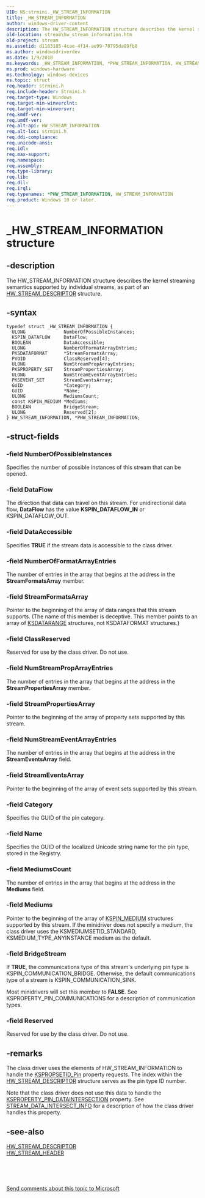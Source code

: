 ```yaml
---
UID: NS:strmini._HW_STREAM_INFORMATION
title: _HW_STREAM_INFORMATION
author: windows-driver-content
description: The HW_STREAM_INFORMATION structure describes the kernel streaming semantics supported by individual streams, as part of an HW_STREAM_DESCRIPTOR structure.
old-location: stream\hw_stream_information.htm
old-project: stream
ms.assetid: d1163185-4cae-4f14-ae99-78795da89fb8
ms.author: windowsdriverdev
ms.date: 1/9/2018
ms.keywords: _HW_STREAM_INFORMATION, *PHW_STREAM_INFORMATION, HW_STREAM_INFORMATION
ms.prod: windows-hardware
ms.technology: windows-devices
ms.topic: struct
req.header: strmini.h
req.include-header: Strmini.h
req.target-type: Windows
req.target-min-winverclnt: 
req.target-min-winversvr: 
req.kmdf-ver: 
req.umdf-ver: 
req.alt-api: HW_STREAM_INFORMATION
req.alt-loc: strmini.h
req.ddi-compliance: 
req.unicode-ansi: 
req.idl: 
req.max-support: 
req.namespace: 
req.assembly: 
req.type-library: 
req.lib: 
req.dll: 
req.irql: 
req.typenames: *PHW_STREAM_INFORMATION, HW_STREAM_INFORMATION
req.product: Windows 10 or later.
---
```


# _HW_STREAM_INFORMATION structure



## -description
The HW_STREAM_INFORMATION structure describes the kernel streaming semantics supported by individual streams, as part of an <a href="..\strmini\ns-strmini-_hw_stream_descriptor.md">HW_STREAM_DESCRIPTOR</a> structure.



## -syntax

````
typedef struct _HW_STREAM_INFORMATION {
  ULONG              NumberOfPossibleInstances;
  KSPIN_DATAFLOW     DataFlow;
  BOOLEAN            DataAccessible;
  ULONG              NumberOfFormatArrayEntries;
  PKSDATAFORMAT      *StreamFormatsArray;
  PVOID              ClassReserved[4];
  ULONG              NumStreamPropArrayEntries;
  PKSPROPERTY_SET    StreamPropertiesArray;
  ULONG              NumStreamEventArrayEntries;
  PKSEVENT_SET       StreamEventsArray;
  GUID               *Category;
  GUID               *Name;
  ULONG              MediumsCount;
  const KSPIN_MEDIUM *Mediums;
  BOOLEAN            BridgeStream;
  ULONG              Reserved[2];
} HW_STREAM_INFORMATION, *PHW_STREAM_INFORMATION;
````


## -struct-fields

### -field NumberOfPossibleInstances

Specifies the number of possible instances of this stream that can be opened.


### -field DataFlow

The direction that data can travel on this stream. For unidirectional data flow, <b>DataFlow</b> has the value <b>KSPIN_DATAFLOW_IN</b> or KSPIN_DATAFLOW_OUT.


### -field DataAccessible

Specifies <b>TRUE</b> if the stream data is accessible to the class driver. 


### -field NumberOfFormatArrayEntries

The number of entries in the array that begins at the address in the <b>StreamFormatsArray</b> member.


### -field StreamFormatsArray

Pointer to the beginning of the array of data ranges that this stream supports. (The name of this member is deceptive. This member points to an array of <a href="..\ks\ns-ks-ksdataformat.md">KSDATARANGE</a> structures, not KSDATAFORMAT structures.)


### -field ClassReserved

Reserved for use by the class driver. Do not use.


### -field NumStreamPropArrayEntries

The number of entries in the array that begins at the address in the <b>StreamPropertiesArray</b> member.


### -field StreamPropertiesArray

Pointer to the beginning of the array of property sets supported by this stream.


### -field NumStreamEventArrayEntries

The number of entries in the array that begins at the address in the <b>StreamEventsArray</b> field.


### -field StreamEventsArray

Pointer to the beginning of the array of event sets supported by this stream.


### -field Category

Specifies the GUID of the pin category.


### -field Name

Specifies the GUID of the localized Unicode string name for the pin type, stored in the Registry.


### -field MediumsCount

The number of entries in the array that begins at the address in the <b>Mediums</b> field.


### -field Mediums

Pointer to the beginning of the array of <a href="..\ks\ns-ks-ksidentifier.md">KSPIN_MEDIUM</a> structures supported by this stream. If the minidriver does not specify a medium, the class driver uses the KSMEDIUMSETID_STANDARD, KSMEDIUM_TYPE_ANYINSTANCE medium as the default.


### -field BridgeStream

If <b>TRUE</b>, the communications type of this stream's underlying pin type is KSPIN_COMMUNICATION_BRIDGE. Otherwise, the default communications type of a stream is KSPIN_COMMUNICATION_SINK.

Most minidrivers will set this member to <b>FALSE</b>. See KSPROPERTY_PIN_COMMUNICATIONS for a description of communication types.


### -field Reserved

Reserved for use by the class driver. Do not use.


## -remarks
The class driver uses the elements of HW_STREAM_INFORMATION to handle the <a href="https://msdn.microsoft.com/library/windows/hardware/ff566584">KSPROPSETID_Pin</a> property requests. The index within the <a href="..\strmini\ns-strmini-_hw_stream_descriptor.md">HW_STREAM_DESCRIPTOR</a> structure serves as the pin type ID number.

Note that the class driver does not use this data to handle the <a href="https://msdn.microsoft.com/library/windows/hardware/ff565198">KSPROPERTY_PIN_DATAINTERSECTION</a> property. See <a href="..\strmini\ns-strmini-_stream_data_intersect_info.md">STREAM_DATA_INTERSECT_INFO</a> for a description of how the class driver handles this property.


## -see-also
<dl>
<dt>
<a href="..\strmini\ns-strmini-_hw_stream_descriptor.md">HW_STREAM_DESCRIPTOR</a>
</dt>
<dt>
<a href="..\strmini\ns-strmini-_hw_stream_header.md">HW_STREAM_HEADER</a>
</dt>
</dl>
 

 

<a href="mailto:wsddocfb@microsoft.com?subject=Documentation%20feedback [stream\stream]:%20HW_STREAM_INFORMATION structure%20 RELEASE:%20(1/9/2018)&amp;body=%0A%0APRIVACY STATEMENT%0A%0AWe use your feedback to improve the documentation. We don't use your email address for any other purpose, and we'll remove your email address from our system after the issue that you're reporting is fixed. While we're working to fix this issue, we might send you an email message to ask for more info. Later, we might also send you an email message to let you know that we've addressed your feedback.%0A%0AFor more info about Microsoft's privacy policy, see http://privacy.microsoft.com/en-us/default.aspx." title="Send comments about this topic to Microsoft">Send comments about this topic to Microsoft</a>

